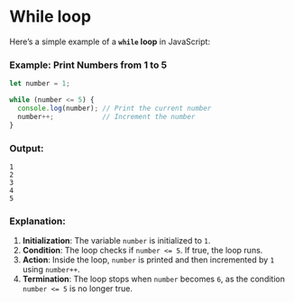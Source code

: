 # While loop

Here’s a simple example of a **`while` loop** in JavaScript:

### Example: Print Numbers from 1 to 5
```javascript
let number = 1;

while (number <= 5) {
  console.log(number); // Print the current number
  number++;            // Increment the number
}
```

### Output:
```
1
2
3
4
5
```

### Explanation:
1. **Initialization**: The variable `number` is initialized to `1`.
2. **Condition**: The loop checks if `number <= 5`. If true, the loop runs.
3. **Action**: Inside the loop, `number` is printed and then incremented by `1` using `number++`.
4. **Termination**: The loop stops when `number` becomes `6`, as the condition `number <= 5` is no longer true.